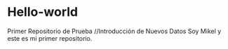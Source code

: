 # Hello-world
Primer Repositorio de Prueba 
//Introducción de Nuevos Datos
Soy Mikel y este es mi primer repositorio.
